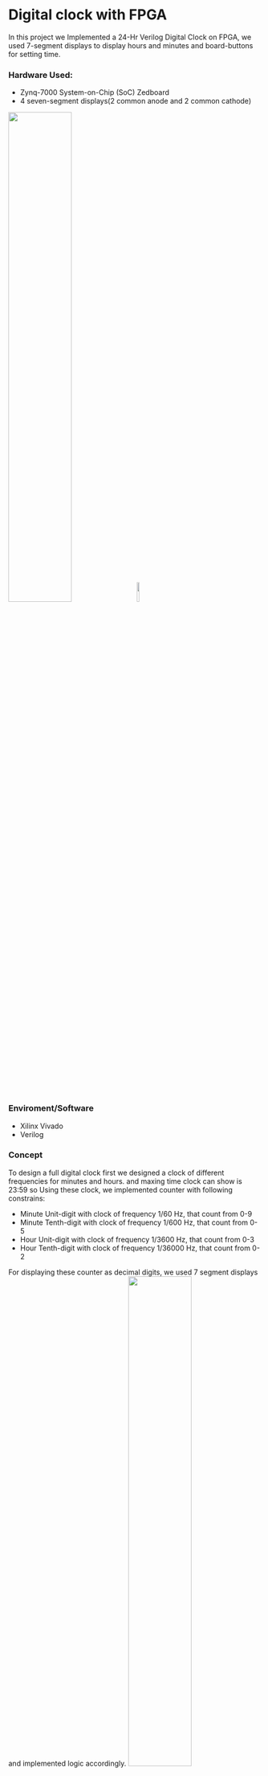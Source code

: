 # Digital clock with FPGA #

In this project we Implemented a 24-Hr Verilog Digital Clock on FPGA, we used 7-segment displays to display hours and minutes and board-buttons for
setting time.

### Hardware Used:
- Zynq-7000 System-on-Chip (SoC) Zedboard
- 4 seven-segment displays(2 common anode and 2 common cathode)
<img src="https://github.com/ahad18abd/FPGA-clock/blob/master/images/zedboard.webp" width="50%" height="50%" >
<img src="https://github.com/ahad18abd/FPGA-clock/blob/master/images/7segment.jpeg" width="10%" height="10%" >

### Enviroment/Software
- Xilinx Vivado
- Verilog

### Concept
To design a full digital clock first we designed a clock of different frequencies for minutes and hours.
and maxing time clock can show is 23:59
so Using these clock, we implemented counter with following constrains:
* Minute Unit-digit with clock of frequency 1/60 Hz, that count from 0-9
* Minute Tenth-digit with clock of frequency 1/600 Hz, that count from 0-5
* Hour Unit-digit with clock of frequency 1/3600 Hz, that count from 0-3
* Hour Tenth-digit with clock of frequency 1/36000 Hz, that count from 0-2

For displaying these counter as decimal digits, we used 7 segment displays and implemented logic accordingly.
<img src="https://github.com/ahad18abd/FPGA-clock/blob/master/images/maxresdefault.jpg" width="50%" height="50%" >

Here comes the tricky part,To use 4 displays we need 8x4=32 output pins, Zynq-7000 zedboard doesn't have these many pins :(.
So we connected seven segment dispalys in couple with same pins, and switched on-off alternatively with high frequency such that toggling is not visible to human eyes.
To set time we used board buttons,On turning on set button corresponding to any digit, it start counting with frequency 1 Hz, we can turn off set button at required time, and it starts counting from there with it's original frequnecy.


### Reference
https://www.fpga4student.com/2017/09/seven-segment-led-display-controller-basys3-fpga.html
